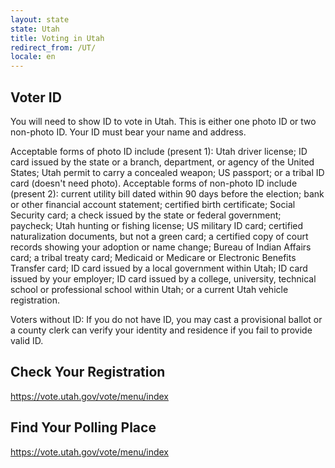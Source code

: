 ```yaml
---
layout: state
state: Utah
title: Voting in Utah
redirect_from: /UT/
locale: en
---
```


## Voter ID

You will need to show ID to vote in Utah. This is either one photo ID or two non-photo ID. Your ID must bear your name and address. 

Acceptable forms of photo ID include (present 1): Utah driver license; ID card issued by the state or a branch, department, or agency of the United States; Utah permit to carry a concealed weapon; US passport; or a tribal ID card (doesn't need photo). Acceptable forms of non-photo ID include (present 2): current utility bill dated within 90 days before the election; bank or other financial account statement; certified birth certificate; Social Security card; a check issued by the state or federal government; paycheck; Utah hunting or fishing license; US military ID card; certified naturalization documents, but not a green card; a certified copy of court records showing your adoption or name change; Bureau of Indian Affairs card; a tribal treaty card; Medicaid or Medicare or Electronic Benefits Transfer card; ID card issued by a local government within Utah; ID card issued by your employer; ID card issued by a college, university, technical school or professional school within Utah; or a current Utah vehicle registration.

Voters without ID: If you do not have ID, you may cast a provisional ballot or a county clerk can verify your identity and residence if you fail to provide valid ID.

## Check Your Registration

<https://vote.utah.gov/vote/menu/index>

## Find Your Polling Place

<https://vote.utah.gov/vote/menu/index>
